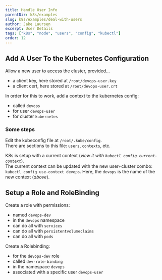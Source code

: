 ```yaml
---
title: Handle User Info
parentDir: k8s/examples
slug: k8s/examples/deal-with-users
author: Jake Laursen
excerpt: User Details
tags: ["k8s", "node", "users", "config", "kubectl"]
order: 12
---
```


## Add A User To the Kubernetes Configuration
Allow a new user to access the cluster, provided...
- a client key, here stored at `/root/devops-user.key`
- a client cert, here stored at `/root/devops-user.crt`

In order for this to work, add a context to the kubernetes config:
- called `devops`
- for user `devops-user`
- for cluster `kubernetes`

### Some steps
Edit the kubeconfig file at `/root/.kube/config`.  
There are sections to this file: `users`, `contexts`, etc.  

K8s is setup with a current context (_view it with `kubectl config current-context`_).  
The current context can be updated with the new user+cluster combo:
`kubectl config use-context devops`. Here, the `devops` is the name of the new context (_above_).  

## Setup a Role and RoleBinding
Create a role with permissions:
- named `devops-dev`
- in the `devops` namespace
- can do all with `services`
- can do all with `persistentvolumeclaims`
- can do all with `pods`

Create a Rolebinding:
- for the `devops-dev` role
- called `dev-role-binding`
- in the namespace `devops`
- associated with a specific user `devops-user`
